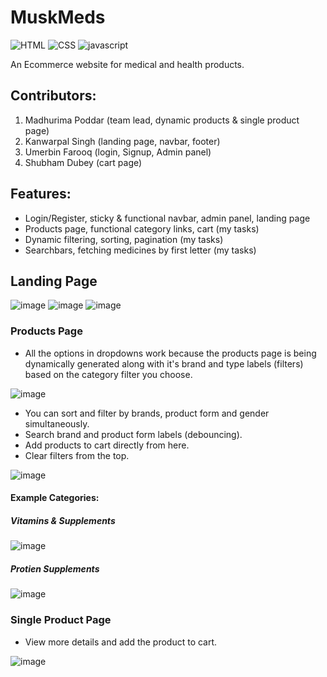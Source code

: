 # MuskMeds
![HTML](https://img.shields.io/badge/HTML5-E34F26?style=for-the-badge&logo=html5&logoColor=white)
![CSS](https://img.shields.io/badge/CSS3-1572B6?style=for-the-badge&logo=css3&logoColor=white)
![javascript](https://img.shields.io/badge/JavaScript-323330?style=for-the-badge&logo=javascript&logoColor=F7DF1E)

An Ecommerce website for medical and health products.

## Contributors:
1) Madhurima Poddar (team lead, dynamic products & single product page)
2) Kanwarpal Singh (landing page, navbar, footer)
3) Umerbin Farooq (login, Signup, Admin panel)
4) Shubham Dubey (cart page)

## Features:
- Login/Register, sticky & functional navbar, admin panel, landing page
- Products page, functional category links, cart (my tasks)
- Dynamic filtering, sorting, pagination (my tasks)
- Searchbars, fetching medicines by first letter (my tasks)

## Landing Page
![image](https://user-images.githubusercontent.com/112859531/222207347-892b0063-c0b9-4b9d-9cde-af2bc79831ca.png)
![image](https://user-images.githubusercontent.com/112859531/222207438-5e6e400f-c7fb-4896-af5c-e0e0535ce9f4.png)
![image](https://user-images.githubusercontent.com/112859531/222207955-55a796ce-ef14-4f30-9c12-bd7a60459f8e.png)

### Products Page
- All the options in dropdowns work because the products page is being dynamically generated along with it's brand and type labels (filters) based on the category filter you choose.

![image](https://user-images.githubusercontent.com/112859531/235893240-a0c186d9-7053-4bb0-8a37-74902819d987.png)

- You can sort and filter by brands, product form and gender simultaneously.
- Search brand and product form labels (debouncing).
- Add products to cart directly from here.
- Clear filters from the top.

![image](https://user-images.githubusercontent.com/112859531/235896753-d42b0b84-c433-476d-af3f-132479472990.png)

#### Example Categories:

##### Vitamins & Supplements

![image](https://user-images.githubusercontent.com/112859531/235893883-6501e841-2150-47e5-8b50-97d8db1356dc.png)

##### Protien Supplements

![image](https://user-images.githubusercontent.com/112859531/235893975-2a1a1a9e-274e-4b37-9de5-f91e3d4e20d8.png)

### Single Product Page

- View more details and add the product to cart.

![image](https://user-images.githubusercontent.com/112859531/235897151-987e26f4-b338-456a-9008-df5c98cbb949.png)









